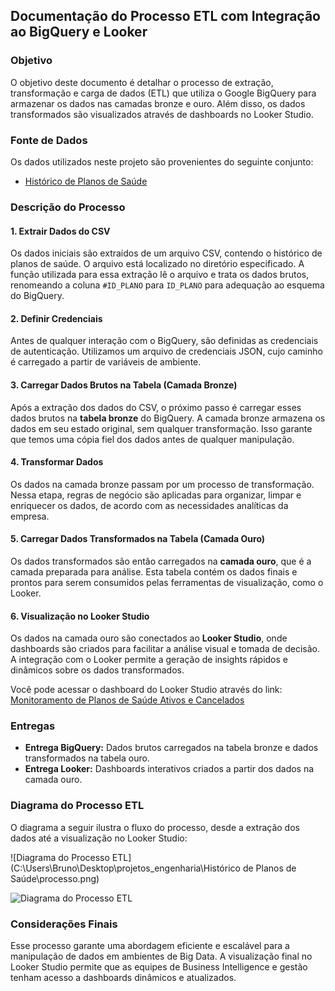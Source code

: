 ## Documentação do Processo ETL com Integração ao BigQuery e Looker

### Objetivo
O objetivo deste documento é detalhar o processo de extração, transformação e carga de dados (ETL) que utiliza o Google BigQuery para armazenar os dados nas camadas bronze e ouro. Além disso, os dados transformados são visualizados através de dashboards no Looker Studio.

### Fonte de Dados
Os dados utilizados neste projeto são provenientes do seguinte conjunto:
- [Histórico de Planos de Saúde](https://dados.gov.br/dados/conjuntos-dados/historico-de-planos-de-saude)

### Descrição do Processo

#### 1. Extrair Dados do CSV
Os dados iniciais são extraídos de um arquivo CSV, contendo o histórico de planos de saúde. O arquivo está localizado no diretório especificado. A função utilizada para essa extração lê o arquivo e trata os dados brutos, renomeando a coluna `#ID_PLANO` para `ID_PLANO` para adequação ao esquema do BigQuery.

#### 2. Definir Credenciais
Antes de qualquer interação com o BigQuery, são definidas as credenciais de autenticação. Utilizamos um arquivo de credenciais JSON, cujo caminho é carregado a partir de variáveis de ambiente.

#### 3. Carregar Dados Brutos na Tabela (Camada Bronze)
Após a extração dos dados do CSV, o próximo passo é carregar esses dados brutos na **tabela bronze** do BigQuery. A camada bronze armazena os dados em seu estado original, sem qualquer transformação. Isso garante que temos uma cópia fiel dos dados antes de qualquer manipulação.

#### 4. Transformar Dados
Os dados na camada bronze passam por um processo de transformação. Nessa etapa, regras de negócio são aplicadas para organizar, limpar e enriquecer os dados, de acordo com as necessidades analíticas da empresa.

#### 5. Carregar Dados Transformados na Tabela (Camada Ouro)
Os dados transformados são então carregados na **camada ouro**, que é a camada preparada para análise. Esta tabela contém os dados finais e prontos para serem consumidos pelas ferramentas de visualização, como o Looker.

#### 6. Visualização no Looker Studio
Os dados na camada ouro são conectados ao **Looker Studio**, onde dashboards são criados para facilitar a análise visual e tomada de decisão. A integração com o Looker permite a geração de insights rápidos e dinâmicos sobre os dados transformados.

Você pode acessar o dashboard do Looker Studio através do link:
[Monitoramento de Planos de Saúde Ativos e Cancelados
](https://lookerstudio.google.com/u/1/reporting/3803c230-4673-46ab-87b4-427befd47fa1/page/ci7GE)

### Entregas
- **Entrega BigQuery:** Dados brutos carregados na tabela bronze e dados transformados na tabela ouro.
- **Entrega Looker:** Dashboards interativos criados a partir dos dados na camada ouro.

### Diagrama do Processo ETL
O diagrama a seguir ilustra o fluxo do processo, desde a extração dos dados até a visualização no Looker Studio:


![Diagrama do Processo ETL](C:\Users\Bruno\Desktop\projetos_engenharia\Histórico de Planos de Saúde\processo.png)

![Diagrama do Processo ETL](https://github.com/user-attachments/assets/8fee71d0-e5f9-4a26-9e70-34aa6d5cf71c)


### Considerações Finais
Esse processo garante uma abordagem eficiente e escalável para a manipulação de dados em ambientes de Big Data. A visualização final no Looker Studio permite que as equipes de Business Intelligence e gestão tenham acesso a dashboards dinâmicos e atualizados.
